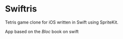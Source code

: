 # Swiftris
Tetris game clone for iOS written in Swift using SpriteKit.

App based on the _Bloc_ book on swift
